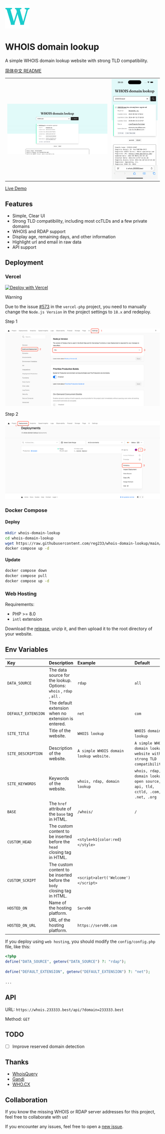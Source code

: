 <img alt="WHOIS domain lookup" src="public/images/favicon.svg" width="80" />

# WHOIS domain lookup

A simple WHOIS domain lookup website with strong TLD compatibility.

[简体中文 README](README.zh.md)

<table>
  <tr>
    <td>
      <img alt="Screenshot" src="resources/desktop.png" />
    </td>
    <td>
      <img alt="Screenshot" src="resources/mobile.png" />
    </td>
  </tr>
</table>

[Live Demo](https://whois.233333.best)

## Features

- Simple, Clear UI
- Strong TLD compatibility, including most ccTLDs and a few private domains
- WHOIS and RDAP support
- Display age, remaining days, and other information
- Highlight url and email in raw data
- API support

## Deployment

### Vercel

[![Deploy with Vercel](https://vercel.com/button)](https://vercel.com/new/clone?repository-url=https%3A%2F%2Fgithub.com%2Freg233%2Fwhois-domain-lookup&demo-title=WHOIS%20domain%20lookup&demo-description=A%20simple%20WHOIS%20domain%20lookup%20website%20with%20strong%20TLD%20compatibility.&demo-url=https%3A%2F%2Fwhois.233333.best)

> [!WARNING]
> Due to the issue [#573](https://github.com/vercel-community/php/issues/573) in the `vercel-php` project, you need to manually change the `Node.js Version` in the project settings to `18.x` and redeploy.

Step 1

![Step 1](resources/vercel-step-1.png)

Step 2

![Step 2](resources/vercel-step-2.png)

### Docker Compose

#### Deploy

```sh
mkdir whois-domain-lookup
cd whois-domain-lookup
wget https://raw.githubusercontent.com/reg233/whois-domain-lookup/main/docker-compose.yml
docker compose up -d
```

#### Update

```sh
docker compose down
docker compose pull
docker compose up -d
```

### Web Hosting

Requirements:

- PHP >= 8.0
- `intl` extension

Download the [release](https://github.com/reg233/whois-domain-lookup/releases/latest/download/whois-domain-lookup.zip), unzip it, and then upload it to the root directory of your website.

## Env Variables

| Key | Description | Example | Default |
| :-- | :-- | :-- | :-- |
| `DATA_SOURCE` | The data source for the lookup. <br> Options: `whois` , `rdap` , `all` . | `rdap` | `all` |
| `DEFAULT_EXTENSION` | The default extension when no extension is entered. | `net` | `com` |
| `SITE_TITLE` | Title of the website. | `WHOIS lookup` | `WHOIS domain lookup` |
| `SITE_DESCRIPTION` | Description of the website. | `A simple WHOIS domain lookup website.` | `A simple WHOIS domain lookup website with strong TLD compatibility.` |
| `SITE_KEYWORDS` | Keywords of the website. | `whois, rdap, domain lookup` | `whois, rdap, domain lookup, open source, api, tld, cctld, .com, .net, .org` |
| `BASE` | The `href` attribute of the `base` tag in HTML. | `/whois/` | `/` |
| `CUSTOM_HEAD` | The custom content to be inserted before the `head` closing tag in HTML. | `<style>h1{color:red}</style>` |  |
| `CUSTOM_SCRIPT` | The custom content to be inserted before the `body` closing tag in HTML. | `<script>alert('Welcome')</script>` |  |
| `HOSTED_ON` | Name of the hosting platform. | `Serv00` |  |
| `HOSTED_ON_URL` | URL of the hosting platform. | `https://serv00.com` |  |

If you deploy using `web hosting`, you should modify the `config/config.php` file, like this:

```php
<?php
define("DATA_SOURCE", getenv("DATA_SOURCE") ?: "rdap");

define("DEFAULT_EXTENSION", getenv("DEFAULT_EXTENSION") ?: "net");

...
```

## API

URL: `https://whois.233333.best/api/?domain=233333.best`

Method: `GET`

## TODO

- [ ] Improve reserved domain detection

## Thanks

- [WhoisQuery](https://github.com/GitHubPangHu/whoisQuery)
- [Gandi](https://whois.gandi.net)
- [WHO.CX](https://who.cx)

## Collaboration

If you know the missing WHOIS or RDAP server addresses for this project, feel free to collaborate with us!

If you encounter any issues, feel free to open a [new issue](https://github.com/reg233/whois-domain-lookup/issues).
